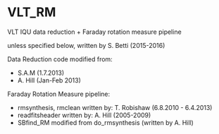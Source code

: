 # VLT_RM
VLT IQU data reduction + Faraday rotation measure pipeline

unless specified below, written by S. Betti (2015-2016)

Data Reduction code modified from:
- S.A.M (1.7.2013)
- A. Hill (Jan-Feb 2013)

Faraday Rotation Measure pipeline:
- rmsynthesis, rmclean written by: T. Robishaw (6.8.2010 - 6.4.2013)
- readfitsheader written by: A. Hill (2005-2009)
- SBfind_RM modified from do_rmsynthesis (written by A. Hill)
